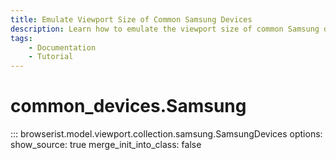 ```yaml
---
title: Emulate Viewport Size of Common Samsung Devices
description: Learn how to emulate the viewport size of common Samsung devices in Browserist. Includes code examples for beginners and advanced users for web scraping and browser automation.
tags:
    - Documentation
    - Tutorial
---
```


# common_devices.Samsung

::: browserist.model.viewport.collection.samsung.SamsungDevices
    options:
      show_source: true
      merge_init_into_class: false
